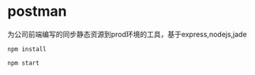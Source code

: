 postman
======

为公司前端编写的同步静态资源到prod环境的工具，基于express,nodejs,jade

```
npm install
```

```
npm start
```



